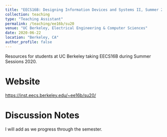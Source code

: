 ```yaml
---
title: "EECS16B: Designing Information Devices and Systems II, Summer 2020"
collection: teaching
type: "Teaching Assistant"
permalink: /teaching/ee16b/su20
venue: "UC Berkeley, Electrical Engineering & Computer Sciences"
date: 2020-06-22
location: "Berkeley, CA"
author_profile: false
---
```


Resources for students at UC Berkeley taking EECS16B during Summer Sessions 2020. 

Website
======
https://inst.eecs.berkeley.edu/~ee16b/su20/

Discussion Notes
======
I will add as we progress through the semester. 